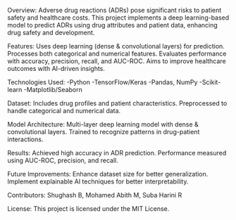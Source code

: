 Overview:
Adverse drug reactions (ADRs) pose significant risks to patient safety and healthcare costs. This project implements a deep learning-based model to predict ADRs using drug attributes and patient data, enhancing drug safety and development.

Features:
Uses deep learning (dense & convolutional layers) for prediction.
Processes both categorical and numerical features.
Evaluates performance with accuracy, precision, recall, and AUC-ROC.
Aims to improve healthcare outcomes with AI-driven insights.

Technologies Used:
-Python
-TensorFlow/Keras
-Pandas, NumPy
-Scikit-learn
-Matplotlib/Seaborn

Dataset:
Includes drug profiles and patient characteristics.
Preprocessed to handle categorical and numerical data.

Model Architecture:
Multi-layer deep learning model with dense & convolutional layers.
Trained to recognize patterns in drug-patient interactions.

Results:
Achieved high accuracy in ADR prediction.
Performance measured using AUC-ROC, precision, and recall.

Future Improvements:
Enhance dataset size for better generalization.
Implement explainable AI techniques for better interpretability.

Contributors:
Shughash B, Mohamed Abith M, Suba Harini R

License:
This project is licensed under the MIT License.
